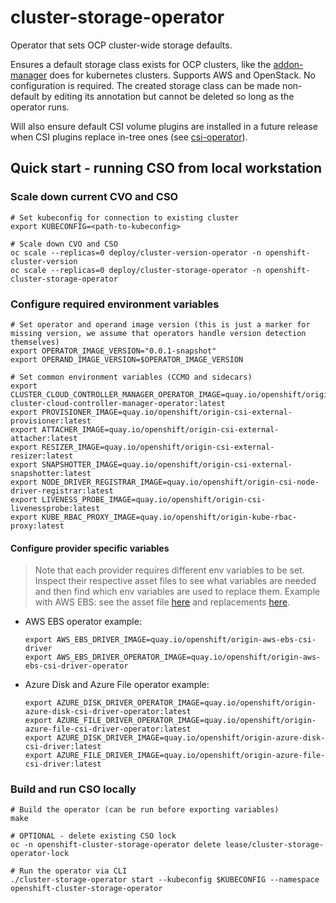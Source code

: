 # cluster-storage-operator
Operator that sets OCP cluster-wide storage  defaults.

Ensures a default storage class exists for OCP clusters, like the [addon-manager](https://github.com/kubernetes/kubernetes/tree/release-1.13/cluster/addons/storage-class) does for kubernetes clusters. Supports AWS and OpenStack. No configuration is required. The created storage class can be made non-default by editing its annotation but cannot be deleted so long as the operator runs.

Will also ensure default CSI volume plugins are installed in a future release when CSI plugins replace in-tree ones (see [csi-operator](https://github.com/openshift/csi-operator)).

## Quick start - running CSO from local workstation

### Scale down current CVO and CSO

```shell
# Set kubeconfig for connection to existing cluster
export KUBECONFIG=<path-to-kubeconfig>

# Scale down CVO and CSO
oc scale --replicas=0 deploy/cluster-version-operator -n openshift-cluster-version  
oc scale --replicas=0 deploy/cluster-storage-operator -n openshift-cluster-storage-operator
```

### Configure required environment variables

```shell
# Set operator and operand image version (this is just a marker for missing version, we assume that operators handle version detection themselves)
export OPERATOR_IMAGE_VERSION="0.0.1-snapshot"
export OPERAND_IMAGE_VERSION=$OPERATOR_IMAGE_VERSION

# Set common environment variables (CCMO and sidecars)
export CLUSTER_CLOUD_CONTROLLER_MANAGER_OPERATOR_IMAGE=quay.io/openshift/origin-cluster-cloud-controller-manager-operator:latest
export PROVISIONER_IMAGE=quay.io/openshift/origin-csi-external-provisioner:latest  
export ATTACHER_IMAGE=quay.io/openshift/origin-csi-external-attacher:latest 
export RESIZER_IMAGE=quay.io/openshift/origin-csi-external-resizer:latest  
export SNAPSHOTTER_IMAGE=quay.io/openshift/origin-csi-external-snapshotter:latest  
export NODE_DRIVER_REGISTRAR_IMAGE=quay.io/openshift/origin-csi-node-driver-registrar:latest  
export LIVENESS_PROBE_IMAGE=quay.io/openshift/origin-csi-livenessprobe:latest  
export KUBE_RBAC_PROXY_IMAGE=quay.io/openshift/origin-kube-rbac-proxy:latest  
```

#### Configure provider specific variables

> Note that each provider requires different env variables to be set. Inspect their respective asset files to see what variables are needed and then find which env variables are used to replace them.
> Example with AWS EBS: see the asset file [here](https://github.com/openshift/cluster-storage-operator/blob/2b8e4fce4ddf3bfdd34fef5b2a4aeae4354a47e3/assets/csidriveroperators/aws-ebs/base/09_deployment.yaml#L23) and replacements [here](https://github.com/openshift/cluster-storage-operator/blob/22b559adba3079be7276c020d2e8f982c83aae70/pkg/operator/csidriveroperator/csioperatorclient/aws.go#L19).

- AWS EBS operator example:
    ```shell
    export AWS_EBS_DRIVER_IMAGE=quay.io/openshift/origin-aws-ebs-csi-driver
    export AWS_EBS_DRIVER_OPERATOR_IMAGE=quay.io/openshift/origin-aws-ebs-csi-driver-operator
    ```

- Azure Disk and Azure File operator example:
    ```shell
    export AZURE_DISK_DRIVER_OPERATOR_IMAGE=quay.io/openshift/origin-azure-disk-csi-driver-operator:latest
    export AZURE_FILE_DRIVER_OPERATOR_IMAGE=quay.io/openshift/origin-azure-file-csi-driver-operator:latest
    export AZURE_DISK_DRIVER_IMAGE=quay.io/openshift/origin-azure-disk-csi-driver:latest
    export AZURE_FILE_DRIVER_IMAGE=quay.io/openshift/origin-azure-file-csi-driver:latest 
    ```

### Build and run CSO locally

```shell
# Build the operator (can be run before exporting variables)
make

# OPTIONAL - delete existing CSO lock
oc -n openshift-cluster-storage-operator delete lease/cluster-storage-operator-lock

# Run the operator via CLI
./cluster-storage-operator start --kubeconfig $KUBECONFIG --namespace openshift-cluster-storage-operator
```
